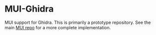 # MUI-Ghidra
MUI support for Ghidra. This is primarily a prototype repository. See the main [MUI repo](https://github.com/trailofbits/mui) for a more complete implementation.
